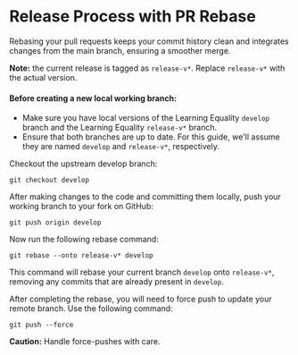 # Release Process with PR Rebase

Rebasing your pull requests keeps your commit history clean and integrates changes from the main branch, ensuring a smoother merge.

**Note:** the current release is tagged as `release-v*`. Replace `release-v*` with the actual version.

#### Before creating a new local working branch:
   - Make sure you have local versions of the Learning Equality `develop` branch and the Learning Equality `release-v*` branch.
   - Ensure that both branches are up to date. For this guide, we'll assume they are named `develop` and `release-v*`, respectively.
   
Checkout the upstream develop branch:
```
git checkout develop
```
After making changes to the code and committing them locally, push your working branch to your fork on GitHub:

```
git push origin develop
```

Now run the following rebase command:

```
git rebase --onto release-v* develop
```
This command will rebase your current branch `develop` onto `release-v*`, removing any commits that are already present in `develop`.

After completing the rebase, you will need to force push to update your remote branch. Use the following command:

```
git push --force
```

**Caution:** Handle force-pushes with care.

